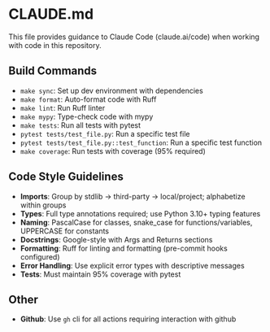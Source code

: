 # CLAUDE.md

This file provides guidance to Claude Code (claude.ai/code) when working with code in this repository.

## Build Commands
- `make sync`: Set up dev environment with dependencies
- `make format`: Auto-format code with Ruff
- `make lint`: Run Ruff linter
- `make mypy`: Type-check code with mypy
- `make tests`: Run all tests with pytest
- `pytest tests/test_file.py`: Run a specific test file
- `pytest tests/test_file.py::test_function`: Run a specific test function
- `make coverage`: Run tests with coverage (95% required)

## Code Style Guidelines
- **Imports**: Group by stdlib → third-party → local/project; alphabetize within groups
- **Types**: Full type annotations required; use Python 3.10+ typing features
- **Naming**: PascalCase for classes, snake_case for functions/variables, UPPERCASE for constants
- **Docstrings**: Google-style with Args and Returns sections
- **Formatting**: Ruff for linting and formatting (pre-commit hooks configured)
- **Error Handling**: Use explicit error types with descriptive messages
- **Tests**: Must maintain 95% coverage with pytest

## Other
- **Github**: Use `gh` cli for all actions requiring interaction with github